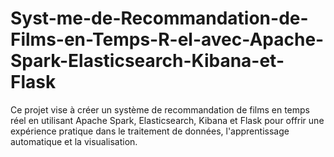 # Syst-me-de-Recommandation-de-Films-en-Temps-R-el-avec-Apache-Spark-Elasticsearch-Kibana-et-Flask
Ce projet vise à créer un système de recommandation de films en temps réel en utilisant Apache Spark, Elasticsearch, Kibana et Flask pour offrir une expérience pratique dans le traitement de données, l'apprentissage automatique et la visualisation.
